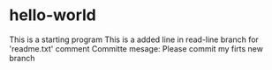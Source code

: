 # hello-world
This is a starting program
This is a added line in read-line branch for 'readme.txt' comment 
Committe mesage: Please commit my firts new branch
